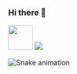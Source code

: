 ### Hi there 👋

<!--
**GustavoGomesSS/GustavoGomesSS** is a ✨ _special_ ✨ repository because its `README.md` (this file) appears on your GitHub profile.

-->
<img src=" https://upload.wikimedia.org/wikipedia/commons/9/99/Unofficial_JavaScript_logo_2.svg" width="50px">
<a href="https://www.instagram.com/gustavo_g.69" alt="Instagram" target="_blank">
  <img src="https://img.shields.io/badge/-Instagram-DF0174?style=for-the-badge&labelColor=DF0174&logo=instagram&logoColor=white&link=https://www.instagram.com/USERNAME">
</a>

![Snake animation](https://github.com/USERNAME/USERNAME/blob/output/github-contribution-grid-snake.svg)
